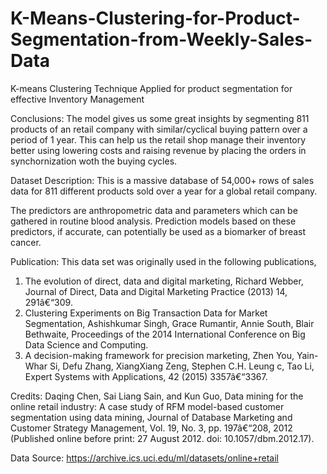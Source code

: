 # K-Means-Clustering-for-Product-Segmentation-from-Weekly-Sales-Data
K-means Clustering Technique Applied for product segmentation for effective Inventory Management

Conclusions: The model gives us some great insights by segmenting 811 products of an retail company with similar/cyclical buying pattern over a period of 1 year. This can help us the retail shop manage their inventory better using lowering costs and raising revenue by placing the orders in synchornization woth the buying cycles.

Dataset Description: This is a massive database of 54,000+ rows of sales data for 811 different products sold over a year for a global retail company.

The predictors are anthropometric data and parameters which can be gathered in routine blood analysis. Prediction models based on these predictors, if accurate, can potentially be used as a biomarker of breast cancer.

Publication: This data set was originally used in the following publications, 

1. The evolution of direct, data and digital marketing, Richard Webber, Journal of Direct, Data and Digital Marketing Practice (2013) 14, 291â€“309. 
2. Clustering Experiments on Big Transaction Data for Market Segmentation, Ashishkumar Singh, Grace Rumantir, Annie South, Blair Bethwaite, Proceedings of the 2014 International Conference on Big Data Science and Computing. 
3. A decision-making framework for precision marketing, Zhen You, Yain-Whar Si, Defu Zhang, XiangXiang Zeng, Stephen C.H. Leung c, Tao Li, Expert Systems with Applications, 42 (2015) 3357â€“3367.

Credits: Daqing Chen, Sai Liang Sain, and Kun Guo, Data mining for the online retail industry: A case study of RFM model-based customer segmentation using data mining, Journal of Database Marketing and Customer Strategy Management, Vol. 19, No. 3, pp. 197â€“208, 2012 (Published online before print: 27 August 2012. doi: 10.1057/dbm.2012.17).

Data Source: https://archive.ics.uci.edu/ml/datasets/online+retail
